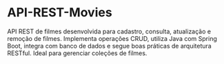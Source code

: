 # API-REST-Movies
API REST de filmes desenvolvida para cadastro, consulta, atualização e remoção de filmes. Implementa operações CRUD, utiliza Java com Spring Boot, integra com banco de dados e segue boas práticas de arquitetura RESTful. Ideal para gerenciar coleções de filmes.
